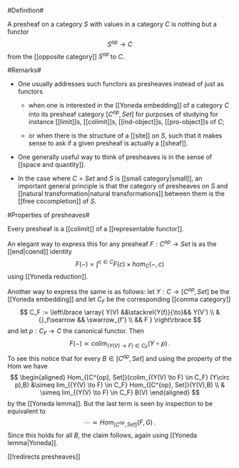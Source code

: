 #Definition#

A presheaf on a category $S$ with values in a category $C$ is nothing but a functor 
$$
  S^{op} \to C
$$
from the [[opposite category]] $S^{op}$ to $C$.

#Remarks#

* One usually addresses such functors as presheaves instead of just as functors

  * when one is interested in the [[Yoneda embedding]] of a category $C$ into its presheaf category $[C^{op}, Set]$ for purposes of studying for instance [[limit]]s, [[colimit]]s, [[ind-object]]s, [[pro-object]]s of $C$;

  * or when there is the structure of a [[site]] on $S$, such that it makes sense to ask if a given presheaf is actually a [[sheaf]].

* One generally useful way to think of presheaves is in the sense of [[space and quantity]].

* In the case where $C = Set$ and $S$ is [[small category|small]], an important general principle is that the category of presheaves on $S$ and [[natural transformation|natural transformations]] between them is the [[free cocompletion]] of $S$. 


#Properties of presheaves#


Every presheaf is a [[colimit]] of a [[representable functor]].

An elegant way to express this for any preaheaf $F : C^{op} \to Set$ is as the [[end|coend]] identity
$$
  F(-) = \int^{c \in C} F(c) \times hom_C(-,c)
$$
using [[Yoneda reduction]].

Another way to express the same is as follows: let $Y : C \to [C^{op}, Set]$ be the [[Yoneda embedding]] and let $C_F$ be the corresponding [[comma category]]
$$
  C_F := 
  \left\lbrace
     \array{
        Y(V) &&\stackrel{Y(f)}{\to}&& Y(V')
        \\
        & {}_f\searrow && \swarrow_{f'}
        \\
        && F
     }
  \right\rbrace 
$$
and let $p : C_F \to C$ the canonical functor. Then
$$
   F(-) \simeq colim_{(Y(V) \to F) \in C_F} (Y\circ p)
  \,.
$$
To see this notice that for every $B \in [C^{op}, Set]$
and using the property of the Hom we have
$$
 \begin{aligned}
  Hom_{[C^{op}, Set]}(colim_{(Y(V) \to F) \in C_F} (Y\circ p),B)
  &\simeq
  lim_{(Y(V) \to F) \in C_F} Hom_{[C^{op}, Set]}(Y(V),B)
  \\
  & \simeq
  lim_{(Y(V) \to F) \in C_F} B(V)
 \end{aligned}
$$
by the [[Yoneda lemma]]. But the last term is
seen by inspection to be equivalent to
$$
  \cdots \simeq Hom_{[C^{op}, Set]}(F,G)
  \,.
$$
Since this holds for all $B$, the claim follows, again using [[Yoneda lemma|Yoneda]].


[[!redirects presheaves]]